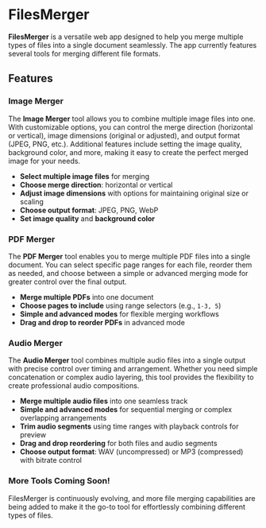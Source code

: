 # FilesMerger

**FilesMerger** is a versatile web app designed to help you merge multiple types of files into a single document seamlessly. The app currently features several tools for merging different file formats.

## Features

### Image Merger

The **Image Merger** tool allows you to combine multiple image files into one. With customizable options, you can control the merge direction (horizontal or vertical), image dimensions (original or adjusted), and output format (JPEG, PNG, etc.). Additional features include setting the image quality, background color, and more, making it easy to create the perfect merged image for your needs.

- **Select multiple image files** for merging
- **Choose merge direction**: horizontal or vertical
- **Adjust image dimensions** with options for maintaining original size or scaling
- **Choose output format**: JPEG, PNG, WebP
- **Set image quality** and **background color**

### PDF Merger

The **PDF Merger** tool enables you to merge multiple PDF files into a single document. You can select specific page ranges for each file, reorder them as needed, and choose between a simple or advanced merging mode for greater control over the final output.

- **Merge multiple PDFs** into one document
- **Choose pages to include** using range selectors (e.g., `1-3, 5`)
- **Simple and advanced modes** for flexible merging workflows
- **Drag and drop to reorder PDFs** in advanced mode

### Audio Merger

The **Audio Merger** tool combines multiple audio files into a single output with precise control over timing and arrangement. Whether you need simple concatenation or complex audio layering, this tool provides the flexibility to create professional audio compositions.

- **Merge multiple audio files** into one seamless track
- **Simple and advanced modes** for sequential merging or complex overlapping arrangements
- **Trim audio segments** using time ranges with playback controls for preview
- **Drag and drop reordering** for both files and audio segments
- **Choose output format**: WAV (uncompressed) or MP3 (compressed) with bitrate control

### More Tools Coming Soon!

FilesMerger is continuously evolving, and more file merging capabilities are being added to make it the go-to tool for effortlessly combining different types of files.